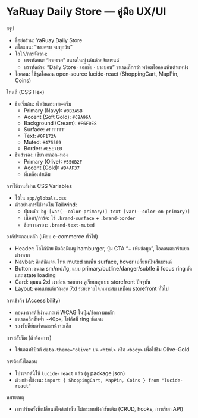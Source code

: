 # YaRuay Daily Store — คู่มือ UX/UI

สรุป
- ชื่อย่อร้าน: YaRuay Daily Store
- สโลแกน: “ของครบ จบทุกวัน”
- โลโก้/การจัดวาง:
	- บรรทัดบน: “ยายรวย” ขนาดใหญ่ เด่นด้วยสีแบรนด์
	- บรรทัดล่าง: “Daily Store · เอกชัย · บางบอน” ขนาดเล็กกว่า พร้อมไอคอนพินตำแหน่ง
- ไอคอน: ใช้ชุดไอคอน open‑source lucide-react (ShoppingCart, MapPin, Coins)

โทนสี (CSS Hex)
- ธีมเริ่มต้น: น้ำเงินกรมท่า–ครีม
	- Primary (Navy): `#0B3A5B`
	- Accent (Soft Gold): `#C8A96A`
	- Background (Cream): `#F6F0E8`
	- Surface: `#FFFFFF`
	- Text: `#0F172A`
	- Muted: `#475569`
	- Border: `#E5E7EB`
- ธีมสำรอง: เขียวมะกอก–ทอง
	- Primary (Olive): `#556B2F`
	- Accent (Gold): `#D4AF37`
	- ที่เหลือเท่าเดิม

การใช้งานสีผ่าน CSS Variables
- ไว้ใน `app/globals.css`
- ตัวอย่างการใช้งานใน Tailwind:
	- ปุ่มหลัก: `bg-[var(--color-primary)] text-[var(--color-on-primary)]`
	- เนื้อหา/การ์ด: ใช้ `.brand-surface` + `.brand-border`
	- ข้อความรอง: `.brand-text-muted`

องค์ประกอบหลัก (เทียบ e-commerce ทั่วไป)
- Header: โลโก้ซ้าย มือถือมีเมนู hamburger, ปุ่ม CTA “+ เพิ่มข้อมูล”, ไอคอนตะกร้าแยกต่างหาก
- Navbar: ลิงก์ชัดเจน โทน muted บนพื้น surface, hover เปลี่ยนเป็นสีแบรนด์
- Button: ขนาด sm/md/lg, แบบ primary/outline/danger/subtle มี focus ring ชัด และ state loading
- Card: มุมมน 2xl เงาอ่อน ขอบบาง ดูเรียบหรูแบบ storefront ปัจจุบัน
- Layout: คอนเทนต์กว้างสุด 7xl ระยะหายใจเหมาะสม เหมือน storefront ทั่วไป

การเข้าถึง (Accessibility)
- คอนทราสต์สีผ่านเกณฑ์ WCAG ในปุ่ม/ข้อความหลัก
- ขนาดคลิกขั้นต่ำ ~40px, โฟกัสมี ring ชัดเจน
- รองรับคีย์บอร์ดและหน้าจอเล็ก

การสลับธีม (ถ้าต้องการ)
- ใส่แอตทริบิวต์ `data-theme="olive"` บน `<html>` หรือ `<body>` เพื่อใช้ธีม Olive–Gold

การติดตั้งไอคอน
- โปรเจกต์นี้ใช้ `lucide-react` แล้ว (ดู package.json)
- ตัวอย่างใช้งาน: `import { ShoppingCart, MapPin, Coins } from "lucide-react"`

หมายเหตุ
- การปรับครั้งนี้เปลี่ยนสไตล์เท่านั้น ไม่กระทบฟังก์ชันเดิม (CRUD, hooks, การเรียก API)
